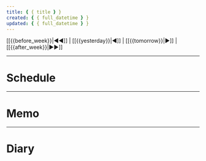```yaml
---
title: { { title } }
created: { { full_datetime } }
updated: { { full_datetime } }
---
```


[[{{before_week}}|◀◀]] | [[{{yesterday}}|◀]] | [[{{tomorrow}}|▶]] | [[{{after_week}}|▶▶]]

---

# Schedule

---

# Memo

---

# Diary
